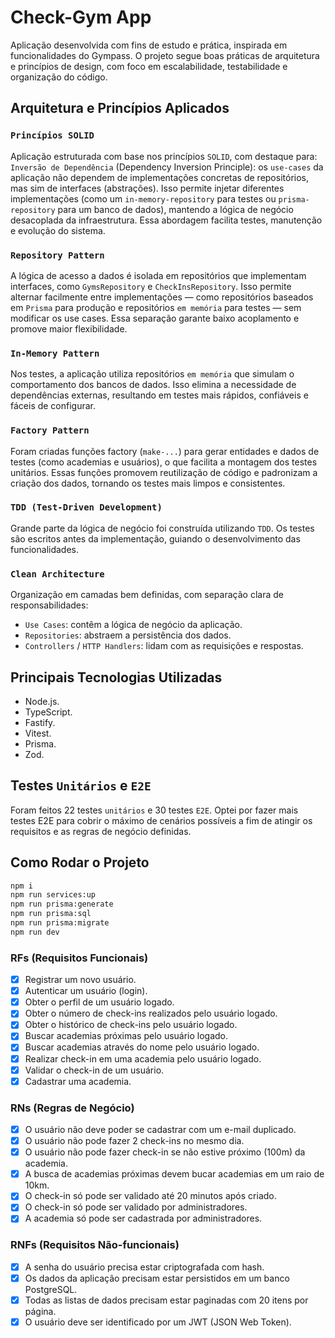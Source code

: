 # Check-Gym App

Aplicação desenvolvida com fins de estudo e prática, inspirada em funcionalidades do Gympass. O projeto segue boas práticas de arquitetura e princípios de design, com foco em escalabilidade, testabilidade e organização do código.

## Arquitetura e Princípios Aplicados
### `Princípios SOLID`
Aplicação estruturada com base nos princípios `SOLID`, com destaque para:
`Inversão de Dependência` (Dependency Inversion Principle): os `use-cases` da aplicação não dependem de implementações concretas de repositórios, mas sim de interfaces (abstrações). Isso permite injetar diferentes implementações (como um `in-memory-repository` para testes ou `prisma-repository` para um banco de dados), mantendo a lógica de negócio desacoplada da infraestrutura. Essa abordagem facilita testes, manutenção e evolução do sistema.

### `Repository Pattern`
A lógica de acesso a dados é isolada em repositórios que implementam interfaces, como `GymsRepository` e `CheckInsRepository`. Isso permite alternar facilmente entre implementações — como repositórios baseados em `Prisma` para produção e repositórios `em memória` para testes — sem modificar os use cases. Essa separação garante baixo acoplamento e promove maior flexibilidade.

### `In-Memory Pattern`
Nos testes, a aplicação utiliza repositórios `em memória` que simulam o comportamento dos bancos de dados. Isso elimina a necessidade de dependências externas, resultando em testes mais rápidos, confiáveis e fáceis de configurar. 

### `Factory Pattern`
Foram criadas funções factory (`make-...`) para gerar entidades e dados de testes (como academias e usuários), o que facilita a montagem dos testes unitários. Essas funções promovem reutilização de código e padronizam a criação dos dados, tornando os testes mais limpos e consistentes.

### `TDD (Test-Driven Development)`
Grande parte da lógica de negócio foi construída utilizando `TDD`. Os testes são escritos antes da implementação, guiando o desenvolvimento das funcionalidades.

### `Clean Architecture`
Organização em camadas bem definidas, com separação clara de responsabilidades:
- `Use Cases`: contêm a lógica de negócio da aplicação.
- `Repositories`: abstraem a persistência dos dados.
- `Controllers` / `HTTP Handlers`: lidam com as requisições e respostas.


## Principais Tecnologias Utilizadas

- Node.js.
- TypeScript.
- Fastify.
- Vitest.
- Prisma.
- Zod.

## Testes `Unitários` e `E2E`

Foram feitos 22 testes `unitários` e 30 testes `E2E`. Optei por fazer mais testes E2E para cobrir o máximo de cenários possíveis a fim de atingir os requisitos e as regras de negócio definidas.

## Como Rodar o Projeto

```bash
npm i
npm run services:up
npm run prisma:generate
npm run prisma:sql
npm run prisma:migrate
npm run dev
```

### RFs (Requisitos Funcionais)

- [x] Registrar um novo usuário.
- [x] Autenticar um usuário (login).
- [x] Obter o perfil de um usuário logado.
- [x] Obter o número de check-ins realizados pelo usuário logado.
- [x] Obter o histórico de check-ins pelo usuário logado.
- [x] Buscar academias próximas pelo usuário logado.
- [x] Buscar academias através do nome pelo usuário logado.
- [x] Realizar check-in em uma academia pelo usuário logado.
- [x] Validar o check-in de um usuário.
- [x] Cadastrar uma academia.

### RNs (Regras de Negócio)

- [x] O usuário não deve poder se cadastrar com um e-mail duplicado.
- [x] O usuário não pode fazer 2 check-ins no mesmo dia.
- [x] O usuário não pode fazer check-in se não estive próximo (100m) da academia.
- [x] A busca de academias próximas devem bucar academias em um raio de 10km.
- [x] O check-in só pode ser validado até 20 minutos após criado.
- [x] O check-in só pode ser validado por administradores.
- [x] A academia só pode ser cadastrada por administradores.

### RNFs (Requisitos Não-funcionais)

- [x] A senha do usuário precisa estar criptografada com hash.
- [x] Os dados da aplicação precisam estar persistidos em um banco PostgreSQL.
- [x] Todas as listas de dados precisam estar paginadas com 20 itens por página.
- [x] O usuário deve ser identificado por um JWT (JSON Web Token).
